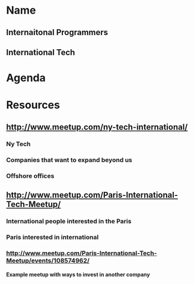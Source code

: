 # Name
## Internaitonal Programmers
## International Tech
# Agenda
# Resources
## http://www.meetup.com/ny-tech-international/
### Ny Tech
### Companies that want to expand beyond us
### Offshore offices
## http://www.meetup.com/Paris-International-Tech-Meetup/
### International people interested in the Paris
### Paris interested in international
### http://www.meetup.com/Paris-International-Tech-Meetup/events/108574962/
#### Example meetup with ways to invest in another company
